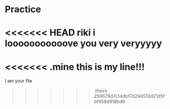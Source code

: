 
# Practice
<<<<<<< HEAD
riki i looooooooooove you very veryyyyy
=======
<<<<<<< .mine
this is my line!!!
=======
I am your file
>>>>>>> .theirs
>>>>>>> 256679d7c14db17d294510d21d5fbf858d918bd9
